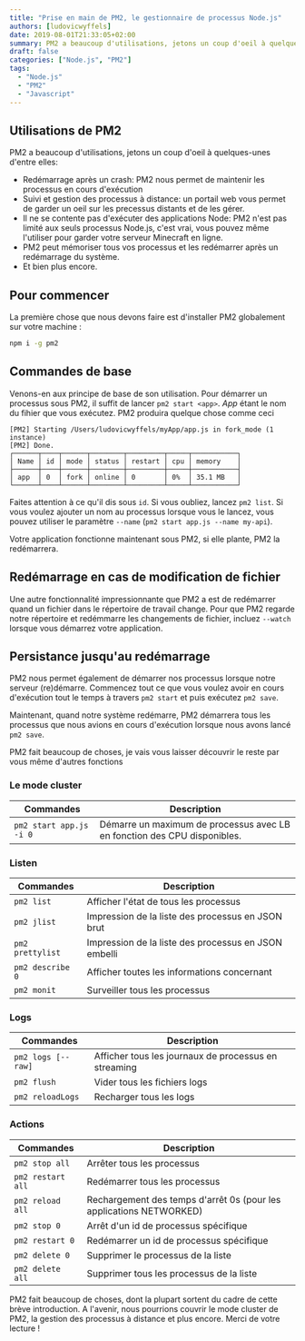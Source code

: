 ```yaml
---
title: "Prise en main de PM2, le gestionnaire de processus Node.js"
authors: [ludovicwyffels]
date: 2019-08-01T21:33:05+02:00
summary: PM2 a beaucoup d'utilisations, jetons un coup d'oeil à quelques-unes d'entre elles
draft: false
categories: ["Node.js", "PM2"]
tags:
  - "Node.js"
  - "PM2"
  - "Javascript"
---
```


## Utilisations de PM2

PM2 a beaucoup d'utilisations, jetons un coup d'oeil à quelques-unes d'entre elles:

- Redémarrage après un crash: PM2 nous permet de maintenir les processus en cours d'exécution
- Suivi et gestion des processus à distance: un portail web vous permet de garder un oeil sur les precessus distants et de les gérer.
- Il ne se contente pas d'exécuter des applications Node: PM2 n'est pas limité aux seuls processus Node.js, c'est vrai, vous pouvez même l'utiliser pour garder votre serveur Minecraft en ligne.
- PM2 peut mémoriser tous vos processus et les redémarrer après un redémarrage du système.
- Et bien plus encore.

## Pour commencer

La première chose que nous devons faire est d'installer PM2 globalement sur votre machine :

```sh
npm i -g pm2
```

## Commandes de base

Venons-en aux principe de base de son utilisation. Pour démarrer un processus sous PM2, il suffit de lancer `pm2 start <app>`. _App_ étant le nom du fihier que vous exécutez. PM2 produira quelque chose comme ceci

```text
[PM2] Starting /Users/ludovicwyffels/myApp/app.js in fork_mode (1 instance)
[PM2] Done.
┌──────┬────┬──────┬────────┬─────────┬─────┬───────────┐
│ Name │ id │ mode │ status │ restart │ cpu │ memory    │
├──────┼────┼──────┼────────┼─────────┼─────┼───────────┤
│ app  │ 0  │ fork │ online │ 0       │ 0%  │ 35.1 MB   │
└──────┴────┴──────┴────────┴─────────┴─────┴───────────┘
```

Faites attention à ce qu'il dis sous `id`. Si vous oubliez, lancez `pm2 list`. Si vous voulez ajouter un nom au processus lorsque vous le lancez, vous pouvez utiliser le paramètre `--name` (`pm2 start app.js --name my-api`).

Votre application fonctionne maintenant sous PM2, si elle plante, PM2 la redémarrera.

## Redémarrage en cas de modification de fichier

Une autre fonctionnalité impressionnante que PM2 a est de redémarrer quand un fichier dans le répertoire de travail change. Pour que PM2 regarde notre répertoire et redémmarre les changements de fichier, incluez `--watch` lorsque vous démarrez votre application.

## Persistance jusqu'au redémarrage

PM2 nous permet également de démarrer nos processus lorsque notre serveur (re)démarre. Commencez tout ce que vous voulez avoir en cours d'exécution tout le temps à travers `pm2 start` et puis exécutez `pm2 save`.

Maintenant, quand notre système redémarre, PM2 démarrera tous les processus que nous avions en cours d'exécution lorsque nous avons lancé `pm2 save`.

PM2 fait beaucoup de choses, je vais vous laisser découvrir le reste par vous même d'autres fonctions

### Le mode cluster

| Commandes | Description |
|---|---|
| `pm2 start app.js -i 0` | Démarre un maximum de processus avec LB en fonction des CPU disponibles. |

### Listen

| Commandes | Description |
|---|---|
| `pm2 list` | Afficher l'état de tous les processus |
| `pm2 jlist` | Impression de la liste des processus en JSON brut |
| `pm2 prettylist` | Impression de la liste des processus en JSON embelli |
| `pm2 describe 0` | Afficher toutes les informations concernant  |un spécifique
| `pm2 monit` | Surveiller tous les processus |

### Logs

| Commandes | Description |
|---|---|
| `pm2 logs [--raw]` | Afficher tous les journaux de processus en streaming |
| `pm2 flush` | Vider tous les fichiers logs |
| `pm2 reloadLogs` | Recharger tous les logs |

### Actions

| Commandes | Description |
|---|---|
| `pm2 stop all` | Arrêter tous les processus |
| `pm2 restart all` | Redémarrer tous les processus |
| `pm2 reload all` | Rechargement des temps d'arrêt 0s (pour les applications NETWORKED) |
| `pm2 stop 0` | Arrêt d'un id de processus spécifique |
| `pm2 restart 0` | Redémarrer un id de processus spécifique |
| `pm2 delete 0` | Supprimer le processus de la liste |
| `pm2 delete all` | Supprimer tous les processus de la liste |

PM2 fait beaucoup de choses, dont la plupart sortent du cadre de cette brève introduction. A l'avenir, nous pourrions couvrir le mode cluster de PM2, la gestion des processus à distance et plus encore. Merci de votre lecture !
